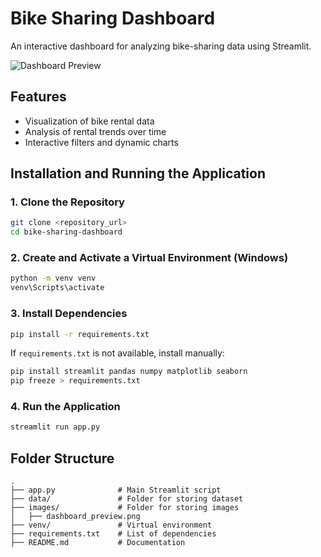 # Bike Sharing Dashboard

An interactive dashboard for analyzing bike-sharing data using Streamlit.

![Dashboard Preview](images/Dashboard%20Bike%20Sharing.png)

## Features
- Visualization of bike rental data  
- Analysis of rental trends over time  
- Interactive filters and dynamic charts  

## Installation and Running the Application

### 1. Clone the Repository
```sh
git clone <repository_url>
cd bike-sharing-dashboard
```

### 2. Create and Activate a Virtual Environment (Windows)
```sh
python -m venv venv
venv\Scripts\activate
```

### 3. Install Dependencies
```sh
pip install -r requirements.txt
```

If `requirements.txt` is not available, install manually:
```sh
pip install streamlit pandas numpy matplotlib seaborn
pip freeze > requirements.txt
```

### 4. Run the Application
```sh
streamlit run app.py
```

## Folder Structure
```
.
├── app.py              # Main Streamlit script
├── data/               # Folder for storing dataset
├── images/             # Folder for storing images
│   ├── dashboard_preview.png
├── venv/               # Virtual environment
├── requirements.txt    # List of dependencies
├── README.md           # Documentation
```
